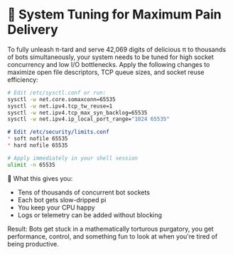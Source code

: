 # 🧠 System Tuning for Maximum Pain Delivery
To fully unleash π-tard and serve 42,069 digits of delicious π to thousands of bots simultaneously, your system needs to be tuned for high socket concurrency and low I/O bottlenecks.
Apply the following changes to maximize open file descriptors, TCP queue sizes, and socket reuse efficiency:


```bash
# Edit /etc/sysctl.conf or run:
sysctl -w net.core.somaxconn=65535
sysctl -w net.ipv4.tcp_tw_reuse=1
sysctl -w net.ipv4.tcp_max_syn_backlog=65535
sysctl -w net.ipv4.ip_local_port_range="1024 65535"
```

```md
# Edit /etc/security/limits.conf
* soft nofile 65535
* hard nofile 65535
```

```bash
# Apply immediately in your shell session
ulimit -n 65535
```

🧪 What this gives you:
- Tens of thousands of concurrent bot sockets
- Each bot gets slow-dripped pi
- You keep your CPU happy
- Logs or telemetry can be added without blocking

Result:
Bots get stuck in a mathematically torturous purgatory,
you get performance, control, and something fun to look at when you're tired of being productive.